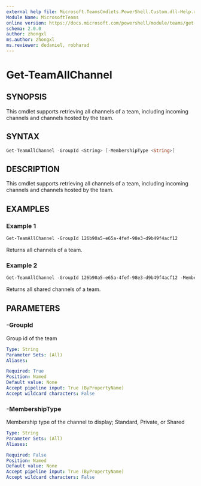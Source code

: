 ```yaml
---
external help file: Microsoft.TeamsCmdlets.PowerShell.Custom.dll-Help.xml
Module Name: MicrosoftTeams
online version: https://docs.microsoft.com/powershell/module/teams/get-teamallchannel
schema: 2.0.0
author: zhongxl
ms.author: zhongxl
ms.reviewer: dedaniel, robharad
---
```


# Get-TeamAllChannel

## SYNOPSIS
This cmdlet supports retrieving all channels of a team, including incoming channels and channels hosted by the team.

## SYNTAX
```PowerShell
Get-TeamAllChannel -GroupId <String> [-MembershipType <String>]
```

## DESCRIPTION
This cmdlet supports retrieving all channels of a team, including incoming channels and channels hosted by the team.

## EXAMPLES

### Example 1
```PowerShell
Get-TeamAllChannel -GroupId 126b90a5-e65a-4fef-98e3-d9b49f4acf12
```

Returns all channels of a team.

### Example 2
```PowerShell
Get-TeamAllChannel -GroupId 126b90a5-e65a-4fef-98e3-d9b49f4acf12 -MembershipType Shared
```

Returns all shared channels of a team.

## PARAMETERS

### -GroupId
Group id of the team

```yaml
Type: String
Parameter Sets: (All)
Aliases:

Required: True
Position: Named
Default value: None
Accept pipeline input: True (ByPropertyName)
Accept wildcard characters: False
```

### -MembershipType
Membership type of the channel to display; Standard, Private, or Shared

```yaml
Type: String
Parameter Sets: (All)
Aliases:

Required: False
Position: Named
Default value: None
Accept pipeline input: True (ByPropertyName)
Accept wildcard characters: False
```